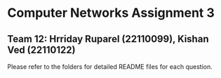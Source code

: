 # Computer Networks Assignment 3

## Team 12: Hrriday Ruparel (22110099), Kishan Ved (22110122)

Please refer to the folders for detailed README files for each question.